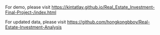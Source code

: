For demo, please visit https://kintatlay.github.io/Real_Estate_Investment-Final-Project-/index.html

For updated data, please visit https://github.com/hongkongbboy/Real-Estate-Investment-Analysis
